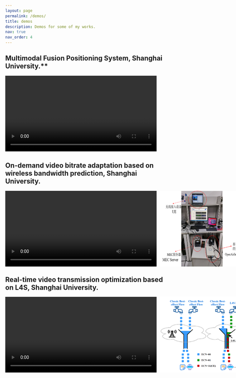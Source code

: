 ```yaml
---
layout: page
permalink: /demos/
title: demos
description: Demos for some of my works.
nav: true
nav_order: 4
---
```



## Multimodal Fusion Positioning System, Shanghai University.**
<video width="480" height="240" controls volume="0.5">
  <source src="/assets/video/FusionPositioning.mp4" type="video/mp4">
</video>

## On-demand video bitrate adaptation based on wireless bandwidth prediction, Shanghai University.
<div style="display: flex; gap: 10px;">
  <video width="480" height="240" controls volume="0.5">
    <source src="/assets/video/DASHVideo.mp4" type="video/mp4">
  </video>
  <img src="/assets/img/OAI-RAN.png" alt="Image" width="675" height="240">
</div>

## Real-time video transmission optimization based on L4S, Shanghai University.
<div style="display: flex; gap: 10px;">
  <video width="480" height="240" controls volume="0.5">
  <source src="/assets/video/L4SVideo.mp4" type="video/mp4">
  </video>
  <img src="/assets/img/L4S.jpg" alt="Image1" width="320" height="240">
  <img src="/assets/img/L4S-GCC.jpg" alt="Image2" width="285" height="240">
</div>


